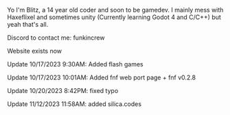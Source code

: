 Yo I'm Blitz, a 14 year old coder and soon to be gamedev. I mainly mess with Haxeflixel and sometimes unity (Currently learning Godot 4 and C/C++) but yeah that's all.

Discord to contact me: funkincrew

Website exists now

Update 10/17/2023 9:30AM: Added flash games

Update 10/17/2023 10:01AM: Added fnf web port page + fnf v0.2.8

Update 10/20/2023 8:42PM: fixed typo

Update 11/12/2023 11:58AM: added silica.codes
